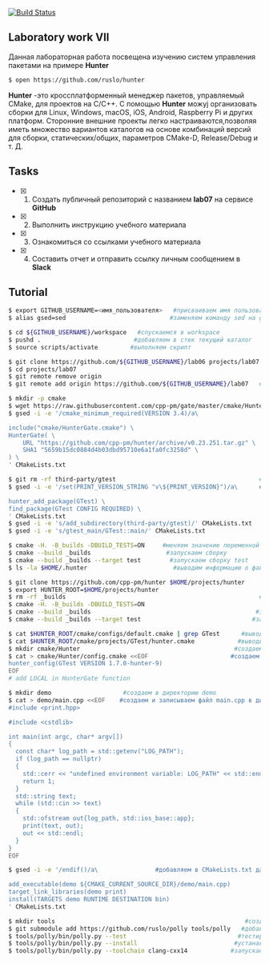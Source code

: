 [![Build Status](https://travis-ci.com/navckin/lab07.svg?branch=main)](https://travis-ci.com/navckin/lab07)
## Laboratory work VII

Данная лабораторная работа посвещена изучению систем управления пакетами на примере **Hunter**

```sh
$ open https://github.com/ruslo/hunter
```
**Hunter** -это кроссплатформенный менеджер пакетов, управляемый CMake, для проектов на C/C++. С помощью **Hunter** можyj организовать сборки для Linux, Windows, macOS, iOS, Android, Raspberry Pi и других платформ. Сторонние внешние проекты легко настраиваются,позволяя иметь множество вариантов каталогов  на основе комбинаций версий для сборки, статических/общих, параметров CMake-D, Release/Debug и т. Д. 
## Tasks

- [x] 1. Создать публичный репозиторий с названием **lab07** на сервисе **GitHub**
- [x] 2. Выполнить инструкцию учебного материала
- [x] 3. Ознакомиться со ссылками учебного материала
- [x] 4. Составить отчет и отправить ссылку личным сообщением в **Slack**

## Tutorial

```sh
$ export GITHUB_USERNAME=<имя_пользователя>   #присваиваем имя пользователя GitHub в переменную GITHUB_USERNAME
$ alias gsed=sed                             #заменяем команду sed на gsed
```

```sh
$ cd ${GITHUB_USERNAME}/workspace   #спускаемся в workspace
$ pushd .                          #добавляем в стек текущий каталог
$ source scripts/activate         #выполняем скрипт
```

```sh
$ git clone https://github.com/${GITHUB_USERNAME}/lab06 projects/lab07   #клонируем репозиторий из lab06 в директорию projects/lab07
$ cd projects/lab07                                                     #переходим директорию projects/lab05
$ git remote remove origin                                             #удаляем старую ссылку репозитория
$ git remote add origin https://github.com/${GITHUB_USERNAME}/lab07   #добавляем ссылку репозитория в управление репозиториями
```

```sh
$ mkdir -p cmake                                                                        #создаем директорию cmake
$ wget https://raw.githubusercontent.com/cpp-pm/gate/master/cmake/HunterGate.cmake -O  # cmake/HunterGate.cmake
$ gsed -i -e '/cmake_minimum_required(VERSION 3.4)/a\                                 #добавляем текст после указанной строки

include("cmake/HunterGate.cmake") \
HunterGate( \
    URL "https://github.com/cpp-pm/hunter/archive/v0.23.251.tar.gz" \
    SHA1 "5659b15dc0884d4b03dbd95710e6a1fa0fc3258d" \
) \
' CMakeLists.txt
```

```sh
$ git rm -rf third-party/gtest                                        #удаляем директорию third-party/gtest через git
$ gsed -i -e '/set(PRINT_VERSION_STRING "v\${PRINT_VERSION}")/a\      #добавляем текст после указанной строки

hunter_add_package(GTest) \
find_package(GTest CONFIG REQUIRED) \
' CMakeLists.txt
$ gsed -i -e 's/add_subdirectory(third-party/gtest)/' CMakeLists.txt   #удаляем строку
$ gsed -i -e 's/gtest_main/GTest::main/' CMakeLists.txt                 #заменим строки
```

```sh
$ cmake -H. -B_builds -DBUILD_TESTS=ON     #меняем значение переменной BUILD TESTS на ON
$ cmake --build _builds                     #запускаем сборку
$ cmake --build _builds --target test        #запускаем сборку test
$ ls -la $HOME/.hunter                        #выводим информацию о файле .hunter
```

```sh
$ git clone https://github.com/cpp-pm/hunter $HOME/projects/hunter      #клонируем репозиторий по ссылке в директорию $HOME/projects/hunter
$ export HUNTER_ROOT=$HOME/projects/hunter                             #добавляем новый путь к переменной PATH
$ rm -rf _builds                                                      #удаляем папку _builds
$ cmake -H. -B_builds -DBUILD_TESTS=ON
$ cmake --build _builds                                              #запускаем сборку
$ cmake --build _builds --target test                               #запускаем сборку test
```

```sh
$ cat $HUNTER_ROOT/cmake/configs/default.cmake | grep GTest      #вывод в консоль указанного файла. Вывод только строк, содержащих подстроку GTest
$ cat $HUNTER_ROOT/cmake/projects/GTest/hunter.cmake            #выводим данные файла hunter.cmake
$ mkdir cmake/Hunter                                           #создаем в директории cmake папку Hunter
$ cat > cmake/Hunter/config.cmake <<EOF                       #создаем и записываем файл config.cmake в директории Hunter
hunter_config(GTest VERSION 1.7.0-hunter-9)
EOF
# add LOCAL in HunterGate function
```

```sh
$ mkdir demo                    #создаем в директорию demo
$ cat > demo/main.cpp <<EOF    #создаем и записываем файл main.cpp в директории demo
#include <print.hpp>

#include <cstdlib>

int main(int argc, char* argv[])
{
  const char* log_path = std::getenv("LOG_PATH");
  if (log_path == nullptr)
  {
    std::cerr << "undefined environment variable: LOG_PATH" << std::endl;
    return 1;
  }
  std::string text;
  while (std::cin >> text)
  {
    std::ofstream out{log_path, std::ios_base::app};
    print(text, out);
    out << std::endl;
  }
}
EOF

$ gsed -i -e '/endif()/a\                #добавляем в CMakeLists.txt данные

add_executable(demo ${CMAKE_CURRENT_SOURCE_DIR}/demo/main.cpp)
target_link_libraries(demo print)
install(TARGETS demo RUNTIME DESTINATION bin)
' CMakeLists.txt
```

```sh
$ mkdir tools                                                     #создаем в директорию tools
$ git submodule add https://github.com/ruslo/polly tools/polly   #добавляем утилиту polly
$ tools/polly/bin/polly.py --test                               #тестируем через утилиту polly
$ tools/polly/bin/polly.py --install                           #устанавливаем
$ tools/polly/bin/polly.py --toolchain clang-cxx14            #запускаем toolchain clang-cxx14
```

